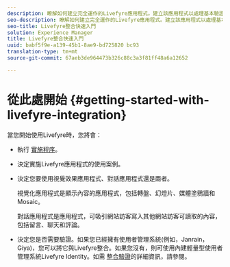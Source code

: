 ```yaml
---
description: 瞭解如何建立完全運作的Livefyre應用程式。建立該應用程式以處理基本驗證、社交共用和事件追蹤。
seo-description: 瞭解如何建立完全運作的Livefyre應用程式。建立該應用程式以處理基本驗證、社交共用和事件追蹤。
seo-title: Livefyre整合快速入門
solution: Experience Manager
title: Livefyre整合快速入門
uuid: babf5f9e-a139-45b1-8ae9-bd725820 bc93
translation-type: tm+mt
source-git-commit: 67aeb3de964473b326c88c3a3f81ff48a6a12652

---
```



# 從此處開始 {#getting-started-with-livefyre-integration}

當您開始使用Livefyre時，您將會：

* 執行 [實施程序](../c-getting-started/c-implementation-process/c-implementation-process.md#c_implementation_process)。
* 決定實施Livefyre應用程式的使用案例。
* 決定您要使用視覺效果應用程式、對話應用程式還是兩者。

   視覺化應用程式是顯示內容的應用程式，包括轉盤、幻燈片、媒體塗鴉牆和Mosaic。

   對話應用程式是應用程式，可吸引網站訪客寫入其他網站訪客可讀取的內容，包括留言、聊天和評論。

* 決定您是否需要驗證。如果您已經擁有使用者管理系統(例如，Janrain，Giya)，您可以將它與Livefyre整合。如果您沒有，則可使用內建輕量型使用者管理系統Livefyre Identity。如需 [整合驗證](../t-about-identity-integration/t-about-identity-integration.md#t_about_identity_integration)的詳細資訊，請參閱。

